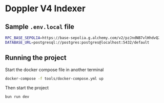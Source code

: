 # Doppler V4 Indexer

## Sample `.env.local` file

```sh
RPC_BASE_SEPOLIA=https://base-sepolia.g.alchemy.com/v2/pzJndNB7vlHhdvQ2a41q7
DATABASE_URL=postgresql://postgres:postgres@localhost:5432/default
```

## Running the project

Start the docker compose file in another terminal

```sh
docker-compose -f tools/docker-compose.yml up
```

Then start the project

`bun run dev`
